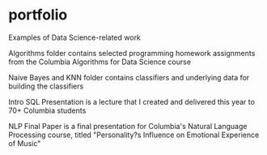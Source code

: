 # portfolio
Examples of Data Science-related work

Algorithms folder contains selected programming homework assignments from the Columbia Algorithms for Data Science course

Naive Bayes and KNN folder contains classifiers and underlying data for building the classifiers

Intro SQL Presentation is a lecture that I created and delivered this year to 70+ Columbia students

NLP Final Paper is a final presentation for Columbia's Natural Language Processing course, titled "Personality?s Influence on Emotional Experience of Music"